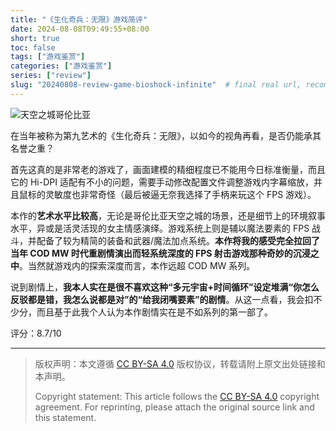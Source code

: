 ```yaml
---
title: "《生化奇兵：无限》游戏简评"
date: 2024-08-08T09:49:55+08:00
short: true
toc: false
tags: ["游戏鉴赏"]
categories: ["游戏鉴赏"]
series: ["review"] 
slug: "20240808-review-game-bioshock-infinite"  # final real url, recommend: start by date, follow lower case words with hyphen splitter. E.g., `20230316-text-title`
---
```


![天空之城哥伦比亚](/img/posts/20240808-b1.jpg "天空之城哥伦比亚")

在当年被称为第九艺术的《生化奇兵：无限》，以如今的视角再看，是否仍能承其名誉之重？

首先这真的是非常老的游戏了，画面建模的精细程度已不能用今日标准衡量，而且它的 Hi-DPI 适配有不小的问题，需要手动修改配置文件调整游戏内字幕缩放，并且鼠标的灵敏度也非常奇怪（最后被逼无奈我选择了手柄来玩这个 FPS 游戏）。

本作的**艺术水平比较高**，无论是哥伦比亚天空之城的场景，还是细节上的环境叙事水平，异或是活灵活现的女主情感演绎。游戏系统上则是辅以魔法要素的 FPS 战斗，并配备了较为精简的装备和武器/魔法加点系统。**本作将我的感受完全拉回了当年 COD MW 时代重剧情演出而轻系统深度的 FPS 射击游戏那种奇妙的沉浸之中**。当然就游戏内的探索深度而言，本作远超 COD MW 系列。

说到剧情上，**我本人实在是很不喜欢这种“多元宇宙+时间循环”设定堆满“你怎么反驳都是错，我怎么说都是对”的“给我闭嘴要素”的剧情**。从这一点看，我会扣不少分，而且基于此我个人认为本作剧情实在是不如系列的第一部了。

评分：8.7/10

---

> 版权声明：本文遵循 [CC BY-SA 4.0](https://creativecommons.org/licenses/by-sa/4.0/deed.zh) 版权协议，转载请附上原文出处链接和本声明。
>
> Copyright statement: This article follows the [CC BY-SA 4.0](https://creativecommons.org/licenses/by-sa/4.0/deed.en) copyright agreement. For reprinting, please attach the original source link and this statement.
